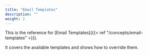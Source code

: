 ```yaml
---
title: "Email Templates"
description: ""
weight: 2
---
```


This is the reference for [Email Templates]({{< ref "/concepts/email-templates" >}}).

It covers the available templates and shows how to override them.
